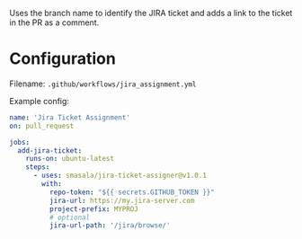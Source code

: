 Uses the branch name to identify the JIRA ticket and adds a link to the ticket in the PR as a comment.

# Configuration

Filename: `.github/workflows/jira_assignment.yml`

Example config:

```yml
name: 'Jira Ticket Assignment'
on: pull_request

jobs:
  add-jira-ticket:
    runs-on: ubuntu-latest
    steps:
      - uses: smasala/jira-ticket-assigner@v1.0.1
        with:
          repo-token: "${{ secrets.GITHUB_TOKEN }}"
          jira-url: https://my.jira-server.com
          project-prefix: MYPROJ
          # optional
          jira-url-path: '/jira/browse/' 
```
